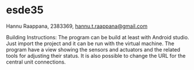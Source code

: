 # esde35

Hannu Raappana, 2383369, hannu.t.raappana@gmail.com

Building Instructions: The program can be build at least with Android studio.
Just import the project and it can be run with the virtual machine. The program
have a view showing the sensors and actuators and the related tools for adjusting their
status. It is also possible to change the URL for the central unit connections.